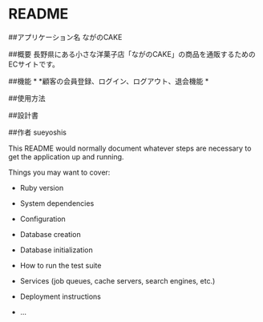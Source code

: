 # README

##アプリケーション名
ながのCAKE

##概要
長野県にある小さな洋菓子店「ながのCAKE」の商品を通販するためのECサイトです。

##機能
*
 *顧客の会員登録、ログイン、ログアウト、退会機能
 *

##使用方法



##設計書


##作者
sueyoshis


This README would normally document whatever steps are necessary to get the
application up and running.

Things you may want to cover:

* Ruby version

* System dependencies

* Configuration

* Database creation

* Database initialization

* How to run the test suite

* Services (job queues, cache servers, search engines, etc.)

* Deployment instructions

* ...
